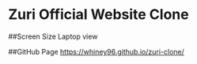 # Zuri Official Website Clone

##Screen Size
Laptop view

##GitHub Page
https://whiney96.github.io/zuri-clone/
